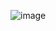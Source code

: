 ![image](https://github.com/JefersonNG/Blog-cat-Rocketseat/assets/96936108/4dbf7928-4ac9-41f5-a081-99f68c7f2940)
